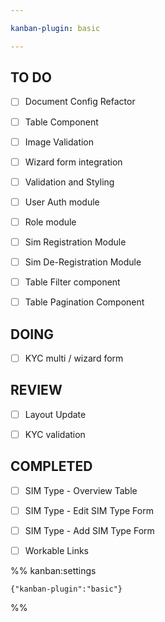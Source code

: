 ```yaml
---

kanban-plugin: basic

---
```


## TO DO

- [ ] Document Config Refactor
- [ ] Table Component
- [ ] Image Validation
- [ ] Wizard form integration
- [ ] Validation and Styling
- [ ] User Auth module
- [ ] Role module
- [ ] Sim Registration Module
- [ ] Sim De-Registration Module
- [ ] Table Filter component
- [ ] Table Pagination Component


## DOING

- [ ] KYC multi / wizard form


## REVIEW

- [ ] Layout Update
- [ ] KYC validation


## COMPLETED

- [ ] SIM Type - Overview Table
- [ ] SIM Type - Edit SIM Type Form
- [ ] SIM Type - Add SIM Type Form
- [ ] Workable Links




%% kanban:settings
```
{"kanban-plugin":"basic"}
```
%%